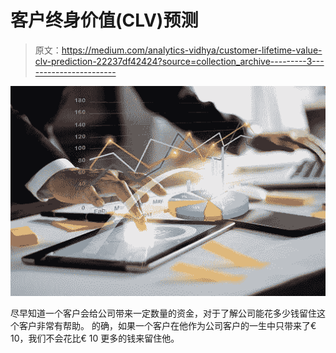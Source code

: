 # 客户终身价值(CLV)预测

> 原文：<https://medium.com/analytics-vidhya/customer-lifetime-value-clv-prediction-22237df42424?source=collection_archive---------3----------------------->

![](img/51f8baac77b8430d073d5117cd2501ce.png)

尽早知道一个客户会给公司带来一定数量的资金，对于了解公司能花多少钱留住这个客户非常有帮助。
的确，如果一个客户在他作为公司客户的一生中只带来了€ 10，我们不会花比€ 10 更多的钱来留住他。